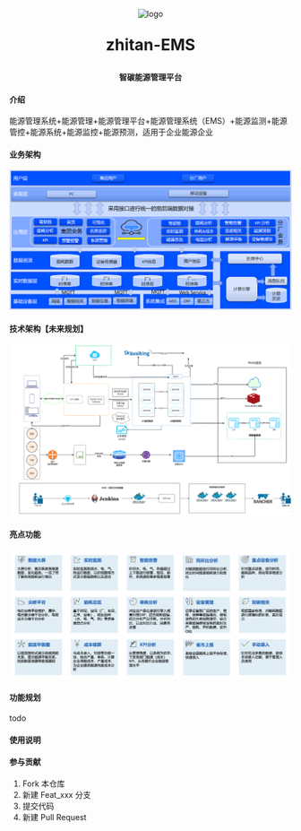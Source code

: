<p align="center">
	<img alt="logo" src="https://zhitancloud.com/static/img/zt_logo02.png">
</p>
<h1 align="center" style="margin: 30px 0 30px; font-weight: bold;">zhitan-EMS</h1>
<h4 align="center">智碳能源管理平台</h4>


#### 介绍
能源管理系统+能源管理+能源管理平台+能源管理系统（EMS）+能源监测+能源管控+能源系统+能源监控+能源预测，适用于企业能源企业

#### 业务架构
![输入图片说明](readme/业务架构.png)
#### 技术架构【未来规划】
![输入图片说明](readme/技术架构.png)
#### 亮点功能
![输入图片说明](readme/亮点功能.png)
#### 功能规划
todo

#### 使用说明

#### 参与贡献

1.  Fork 本仓库
2.  新建 Feat_xxx 分支
3.  提交代码
4.  新建 Pull Request

